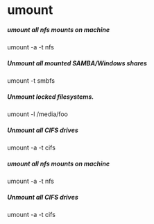 # umount

##### umount all nfs mounts on machine

   umount  -a -t nfs

##### Unmount all mounted SAMBA/Windows shares

   umount  -t smbfs

##### Unmount locked filesystems.

   umount  -l /media/foo

##### Unmount all CIFS drives

   umount  -a -t cifs

##### umount all nfs mounts on machine

   umount  -a -t nfs

##### Unmount all CIFS drives

   umount  -a -t cifs
